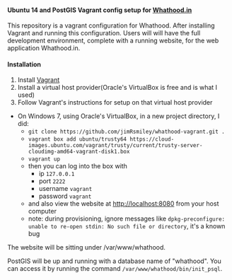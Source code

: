 #### Ubuntu 14 and PostGIS Vagrant config setup for [Whathood.in](https://github.com/jimRsmiley/whathood)

This repository is a vagrant configuration for Whathood. After installing Vagrant and running this configuration. Users will will have the full development environment, complete with a running website, for the web application Whathood.in.

#### Installation
1. Install [Vagrant](https://www.vagrantup.com/downloads.html)
2. Install a virtual host provider(Oracle's VirtualBox is free and is what I used)
3. Follow Vagrant's instructions for setup on that virtual host provider
  * On Windows 7, using Oracle's VirtualBox, in a new project directory, I did:
    - `git clone https://github.com/jimRsmiley/whathood-vagrant.git .`
    - `vagrant box add ubuntu/trusty64 https://cloud-images.ubuntu.com/vagrant/trusty/current/trusty-server-cloudimg-amd64-vagrant-disk1.box`
    - `vagrant up`
    - then you can log into the box with 
      * ip `127.0.0.1`
      * port `2222`
      * username `vagrant`
      * password `vagrant`
    - and also view the website at [http://localhost:8080](http://localhost:8080) from your host computer
    - note: during provisioning, ignore messages like `dpkg-preconfigure: unable to re-open stdin: No such file or directory`, it's a known bug


The website will be sitting under /var/www/whathood.

PostGIS will be up and running with a database name of "whathood". You can access it by running the command `/var/www/whathood/bin/init_psql`.

